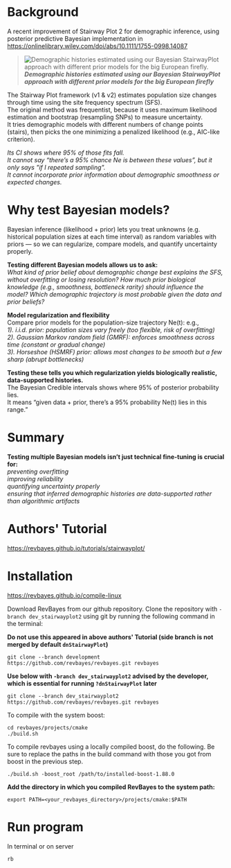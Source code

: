 # Background
A recent improvement of Stairway Plot 2 for demographic inference, using posterior predictive Bayesian implementation in
https://onlinelibrary.wiley.com/doi/abs/10.1111/1755-0998.14087

> ![Demographic histories estimated using our Bayesian StairwayPlot approach with different prior models for the big European firefly.](https://github.com/user-attachments/assets/f13bb6d7-6511-47a7-b141-c4c8776d983a)
> _**Demographic histories estimated using our Bayesian StairwayPlot approach with different prior models for the big European firefly**_



The Stairway Plot framework (v1 & v2) estimates population size changes through time using the site frequency spectrum (SFS). \
The original method was frequentist, because it uses maximum likelihood estimation and bootstrap (resampling SNPs) to measure uncertainty.\
It tries demographic models with different numbers of change points (stairs), then picks the one minimizing a penalized likelihood (e.g., AIC-like criterion).

_Its CI shows where 95% of those fits fall._ \
_It cannot say “there’s a 95% chance Ne is between these values”, but it only says "if I repeated sampling"._\
_It cannot incorporate prior information about demographic smoothness or expected changes._

# Why test Bayesian models?
Bayesian inference (likelihood + prior) lets you treat unknowns (e.g. historical population sizes at each time interval) as random variables with priors — 
so we can regularize, compare models, and quantify uncertainty properly.

**Testing different Bayesian models allows us to ask:**\
_What kind of prior belief about demographic change best explains the SFS, without overfitting or losing resolution?_
_How much prior biological knowledge (e.g., smoothness, bottleneck rarity) should influence the model?_
_Which demographic trajectory is most probable given the data and prior beliefs?_

**Model regularization and flexibility**\
Compare prior models for the population-size trajectory Ne(t): e.g.,\
_1). i.i.d. prior: population sizes vary freely (too flexible, risk of overfitting)_\
_2). Gaussian Markov random field (GMRF): enforces smoothness across time (constant or gradual change)_\
_3). Horseshoe (HSMRF) prior: allows most changes to be smooth but a few sharp (abrupt bottlenecks)_

**Testing these tells you which regularization yields biologically realistic, data-supported histories.** \
The Bayesian Credible intervals shows where 95% of posterior probability lies. \
It means “given data + prior, there’s a 95% probability Ne(t) lies in this range.”

# Summary
**Testing multiple Bayesian models isn’t just technical fine-tuning is crucial for:**\
_preventing overfitting_\
_improving reliability_\
_quantifying uncertainty properly_\
_ensuring that inferred demographic histories are data-supported rather than algorithmic artifacts_

# Authors' Tutorial
https://revbayes.github.io/tutorials/stairwayplot/

# Installation
https://revbayes.github.io/compile-linux

Download RevBayes from our github repository. Clone the repository with ```-branch dev_stairwayplot2``` using git by running the following command in the terminal:

**Do not use this appeared in above authors' Tutorial (side branch is not merged by default ```dnStairwayPlot```)**

```git clone --branch development https://github.com/revbayes/revbayes.git revbayes```

**Use below with ```-branch dev_stairwayplot2``` advised by the developer, which is essential for running ```?dnStairwayPlot``` later**
```
git clone --branch dev_stairwayplot2 https://github.com/revbayes/revbayes.git revbayes
```
To compile with the system boost:
```
cd revbayes/projects/cmake
./build.sh
```
To compile revbayes using a locally compiled boost, do the following. Be sure to replace the paths in the build command with those you got from boost in the previous step.
```
./build.sh -boost_root /path/to/installed-boost-1.88.0
```
**Add the directory in which you compiled RevBayes to the system path:**
```
export PATH=<your_revbayes_directory>/projects/cmake:$PATH 
```
# Run program
In terminal or on server
```
rb
```

